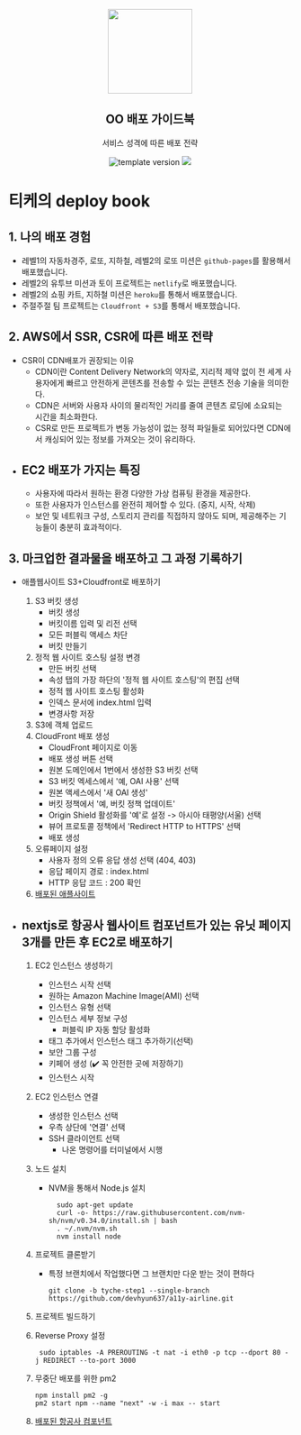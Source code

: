 <p align="middle" >
  <img width="150px;" src="https://upload.wikimedia.org/wikipedia/commons/thumb/9/93/Amazon_Web_Services_Logo.svg/1200px-Amazon_Web_Services_Logo.svg.png"/>
</p>
<h2 align="middle">OO 배포 가이드북</h2>
<p align="middle">서비스 성격에 따른 배포 전략</p>
<p align="middle">
  <img src="https://img.shields.io/badge/version-1.0.0-blue?style=flat-square" alt="template version"/>
  <img src="https://img.shields.io/badge/license-MIT-brightgreen.svg?style=flat-square"/>
</p>

# 티케의 deploy book

## 1. 나의 배포 경험

- 레벨1의 자동차경주, 로또, 지하철, 레벨2의 로또 미션은 `github-pages`를 활용해서 배포했습니다.
- 레벨2의 유투브 미션과 토이 프로젝트는 `netlify`로 배포했습니다.
- 레벨2의 쇼핑 카트, 지하철 미션은 `heroku`를 통해서 배포했습니다.
- 주절주절 팀 프로젝트는 `Cloudfront + S3`를 통해서 배포했습니다.

## 2. AWS에서 SSR, CSR에 따른 배포 전략

- CSR이 CDN배포가 권장되는 이유
  - CDN이란 Content Delivery Network의 약자로, 지리적 제약 없이 전 세계 사용자에게 빠르고 안전하게 콘텐츠를 전송할 수 있는 콘텐츠 전송 기술을 의미한다.
  - CDN은 서버와 사용자 사이의 물리적인 거리를 줄여 콘텐츠 로딩에 소요되는 시간을 최소화한다.
  - CSR로 만든 프로젝트가 변동 가능성이 없는 정적 파일들로 되어있다면 CDN에서 캐싱되어 있는 정보를 가져오는 것이 유리하다.
- ## EC2 배포가 가지는 특징
  - 사용자에 따라서 원하는 환경 다양한 가상 컴퓨팅 환경을 제공한다.
  - 또한 사용자가 인스턴스를 완전히 제어할 수 있다. (중지, 시작, 삭제)
  - 보안 및 네트워크 구성, 스토리지 관리를 직접하지 않아도 되며, 제공해주는 기능들이 충분히 효과적이다.

## 3. 마크업한 결과물을 배포하고 그 과정 기록하기

- 애플웹사이트 S3+Cloudfront로 배포하기

  1. S3 버킷 생성
     - 버킷 생성
     - 버킷이름 입력 및 리전 선택
     - 모든 퍼블릭 액세스 차단
     - 버킷 만들기
  2. 정적 웹 사이트 호스팅 설정 변경
     - 만든 버킷 선택
     - 속성 탭의 가장 하단의 '정적 웹 사이트 호스팅'의 편집 선택
     - 정적 웹 사이트 호스팅 활성화
     - 인덱스 문서에 index.html 입력
     - 변경사항 저장
  3. S3에 객체 업로드
  4. CloudFront 배포 생성
     - CloudFront 페이지로 이동
     - 배포 생성 버튼 선택
     - 원본 도메인에서 1번에서 생성한 S3 버킷 선택
     - S3 버킷 엑세스에서 '예, OAI 사용' 선택
     - 원본 액세스에서 '새 OAI 생성'
     - 버킷 정책에서 '예, 버킷 정책 업데이트'
     - Origin Shield 활성화를 '예'로 설정 -> 아시아 태평양(서울) 선택
     - 뷰어 프로토콜 정책에서 'Redirect HTTP to HTTPS' 선택
     - 배포 생성
  5. 오류페이지 설정
     - 사용자 정의 오류 응답 생성 선택 (404, 403)
     - 응답 페이지 경로 : index.html
     - HTTP 응답 코드 : 200 확인
  6. [배포된 애플사이트](https://d24i2g98ey4bje.cloudfront.net/)

- ## nextjs로 항공사 웹사이트 컴포넌트가 있는 유닛 페이지 3개를 만든 후 EC2로 배포하기

  1. EC2 인스턴스 생성하기
     - 인스턴스 시작 선택
     - 원하는 Amazon Machine Image(AMI) 선택
     - 인스턴스 유형 선택
     - 인스턴스 세부 정보 구성
       - 퍼블릭 IP 자동 할당 활성화
     - 태그 추가에서 인스턴스 태그 추가하기(선택)
     - 보안 그룹 구성
     - 키페어 생성 (✔️ 꼭 안전한 곳에 저장하기)
     - 인스턴스 시작
  2. EC2 인스턴스 연결
     - 생성한 인스턴스 선택
     - 우측 상단에 '연결' 선택
     - SSH 클라이언트 선택
       - 나온 명령어를 터미널에서 시행
  3. 노드 설치
     - NVM을 통해서 Node.js 설치
       ```
         sudo apt-get update
         curl -o- https://raw.githubusercontent.com/nvm-sh/nvm/v0.34.0/install.sh | bash
         . ~/.nvm/nvm.sh
         nvm install node
       ```
  4. 프로젝트 클론받기
     - 특정 브랜치에서 작업했다면 그 브랜치만 다운 받는 것이 편하다
       ```
       git clone -b tyche-step1 --single-branch https://github.com/devhyun637/a11y-airline.git
       ```
  5. 프로젝트 빌드하기
  6. Reverse Proxy 설정

     ```
      sudo iptables -A PREROUTING -t nat -i eth0 -p tcp --dport 80 -j REDIRECT --to-port 3000
     ```

  7. 무중단 배포를 위한 pm2
     ```
     npm install pm2 -g
     pm2 start npm --name "next" -w -i max -- start
     ```
  8. [배포된 항공사 컴포넌트](http://ec2-52-78-168-33.ap-northeast-2.compute.amazonaws.com/spinbutton)
